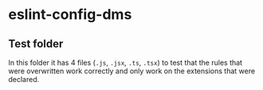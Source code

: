 # eslint-config-dms

## Test folder
In this folder it has 4 files (`.js`, `.jsx`, `.ts`, `.tsx`) to test that the rules that were overwritten work correctly and only work on the extensions that were declared.